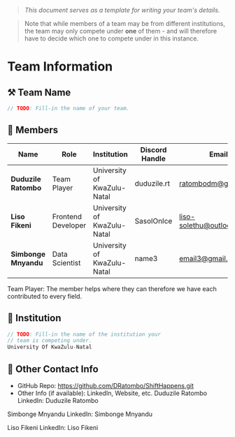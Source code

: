 > *This document serves as a template for writing your team's details.*

> Note that while members of a team may be from different institutions, the team may only compete under **one** of them - and will therefore have to decide which one to compete under in this instance.

# Team Information

## ⚒️ Team Name
``` c
// TODO: Fill-in the name of your team.
```

## 👥 Members
| Name     | Role                | Institution           | Discord Handle | Email |
|----------|---------------------|-----------------------| -------------------|-------------|
| **Duduzile Ratombo**   | Team Player | University of KwaZulu-Natal | duduzile.rt | <ratombodm@gmail.com> |
| **Liso Fikeni**   | Frontend Developer  | University of KwaZulu-Natal | SasolOnIce | <liso-solethu@outlook.com> |
| **Simbonge Mnyandu**   |Data Scientist| University of KwaZulu-Natal | name3 | <email3@gmail.com> |

Team Player: The member helps where they can therefore we have each contributed to every field. 

## 🏫 Institution
``` c
// TODO: Fill-in the name of the institution your
// team is competing under.
University Of KwaZulu-Natal
```

## 📧 Other Contact Info
- GitHub Repo: <https://github.com/DRatombo/ShiftHappens.git>
- Other Info (if available): LinkedIn, Website, etc.
Duduzile Ratombo 
    LinkedIn: Duduzile Ratombo

Simbonge Mnyandu
    LinkedIn: Simbonge Mnyandu

Liso Fikeni 
    LinkedIn: Liso Fikeni